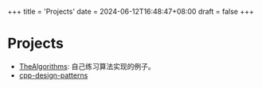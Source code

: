 +++
title = 'Projects'
date = 2024-06-12T16:48:47+08:00
draft = false
+++

# Projects

-   [TheAlgorithms](https://github.com/JohanChane/TheAlgorithms): 自己练习算法实现的例子。
-   [cpp-design-patterns](https://github.com/JohanChane/cpp-design-patterns)
